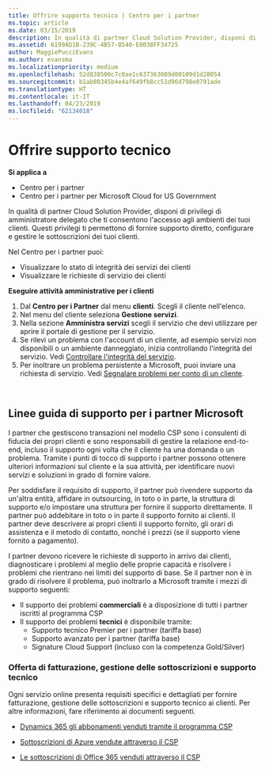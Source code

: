 ```yaml
---
title: Offrire supporto tecnico | Centro per i partner
ms.topic: article
ms.date: 03/15/2019
description: In qualità di partner Cloud Solution Provider, disponi di privilegi di amministratore delegato che ti consentono l'accesso agli ambienti dei tuoi clienti.
ms.assetid: 6199AD1B-239C-4B57-8540-E0038FF34725
author: MaggiePucciEvans
ms.author: evansma
ms.localizationpriority: medium
ms.openlocfilehash: 52d838500c7c0ae1c637363089d00109d1d28054
ms.sourcegitcommit: b1ab80345b4e4af649fb8cc51d96d798e0791ade
ms.translationtype: HT
ms.contentlocale: it-IT
ms.lasthandoff: 04/23/2019
ms.locfileid: "62134018"
---
```

# <a name="provide-technical-support"></a>Offrire supporto tecnico

**Si applica a**

-  Centro per i partner
-  Centro per i partner per Microsoft Cloud for US Government


In qualità di partner Cloud Solution Provider, disponi di privilegi di amministratore delegato che ti consentono l'accesso agli ambienti dei tuoi clienti. Questi privilegi ti permettono di fornire supporto diretto, configurare e gestire le sottoscrizioni dei tuoi clienti.

Nel Centro per i partner puoi:

-   Visualizzare lo stato di integrità dei servizi dei clienti
-   Visualizzare le richieste di servizio dei clienti

**Eseguire attività amministrative per i clienti**

1.  Dal **Centro per i Partner** dal menu **clienti**. Scegli il cliente nell'elenco.
2.  Nel menu del cliente seleziona **Gestione servizi**.
3.  Nella sezione **Amministra servizi** scegli il servizio che devi utilizzare per aprire il portale di gestione per il servizio.
4.  Se rilevi un problema con l'account di un cliente, ad esempio servizi non disponibili o un ambiente danneggiato, inizia controllando l'integrità del servizio. Vedi [Controllare l'integrità del servizio](check-service-health.md).
5.  Per inoltrare un problema persistente a Microsoft, puoi inviare una richiesta di servizio. Vedi [Segnalare problemi per conto di un cliente](report-problems-on-behalf-of-a-customer.md).

 
## <a name="microsoft-partner-support-guidance"></a>Linee guida di supporto per i partner Microsoft

I partner che gestiscono transazioni nel modello CSP sono i consulenti di fiducia dei propri clienti e sono responsabili di gestire la relazione end-to-end, incluso il supporto ogni volta che il cliente ha una domanda o un problema. Tramite i punti di tocco di supporto i partner possono ottenere ulteriori informazioni sul cliente e la sua attività, per identificare nuovi servizi e soluzioni in grado di fornire valore.

Per soddisfare il requisito di supporto, il partner può rivendere supporto da un'altra entità, affidare in outsourcing, in toto o in parte, la struttura di supporto e/o impostare una struttura per fornire il supporto direttamente.  Il partner può addebitare in toto o in parte il supporto fornito ai clienti. Il partner deve descrivere ai propri clienti il supporto fornito, gli orari di assistenza e il metodo di contatto, nonché i prezzi (se il supporto viene fornito a pagamento). 

I partner devono ricevere le richieste di supporto in arrivo dai clienti, diagnosticare i problemi al meglio delle proprie capacità e risolvere i problemi che rientrano nei limiti del supporto di base. Se il partner non è in grado di risolvere il problema, può inoltrarlo a Microsoft tramite i mezzi di supporto seguenti:

- Il supporto dei problemi **commerciali** è a disposizione di tutti i partner iscritti al programma CSP
-   Il supporto dei problemi **tecnici** è disponibile tramite:
    -   Supporto tecnico Premier per i partner (tariffa base)
    -   Supporto avanzato per i partner (tariffa base)
    -   Signature Cloud Support (incluso con la competenza Gold/Silver)

### <a name="providing-billing-subscription-management-and-technical-support"></a>Offerta di fatturazione, gestione delle sottoscrizioni e supporto tecnico 

Ogni servizio online presenta requisiti specifici e dettagliati per fornire fatturazione, gestione delle sottoscrizioni e supporto tecnico ai clienti. Per altre informazioni, fare riferimento ai documenti seguenti.

-   [Dynamics 365 gli abbonamenti venduti tramite il programma CSP](https://www.microsoftpartnercommunity.com/t5/CSP/Microsoft-Partner-Support-Guidance/m-p/5262#M30)

-   [Sottoscrizioni di Azure vendute attraverso il CSP](https://www.microsoftpartnercommunity.com/t5/CSP/Microsoft-Partner-Support-Guidance/m-p/5263#M31)

-   [Le sottoscrizioni di Office 365 venduti attraverso il CSP](https://www.microsoftpartnercommunity.com/t5/CSP/Microsoft-Partner-Support-Guidance/m-p/5264#M32)
 



